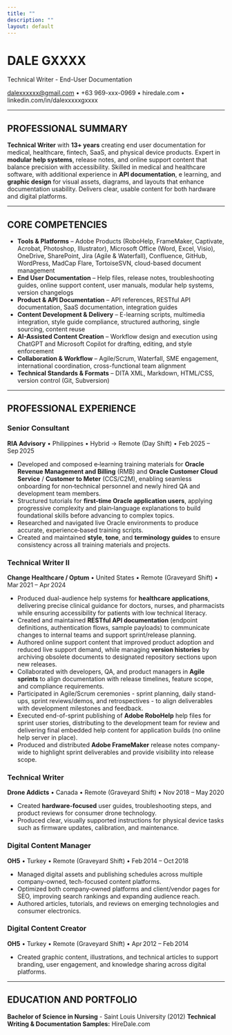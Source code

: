 ```yaml
---
title: ""
description: ""
layout: default
---
```

# **DALE GXXXX**  

Technical Writer - End-User Documentation

dalexxxxxx@gmail.com • +63 969-xxx-0969 • hiredale.com • linkedin.com/in/dalexxxxxgxxxx

---

## **PROFESSIONAL SUMMARY**
**Technical Writer** with **13+ years** creating end user documentation for medical, healthcare, fintech, SaaS, and physical device products. Expert in **modular help systems**, release notes, and online support content that balance precision with accessibility. Skilled in medical and healthcare software, with additional experience in **API documentation**, e learning, and **graphic design** for visual assets, diagrams, and layouts that enhance documentation usability. Delivers clear, usable content for both hardware and digital platforms.

---

## **CORE COMPETENCIES** 
- **Tools & Platforms** – Adobe Products (RoboHelp, FrameMaker, Captivate, Acrobat, Photoshop, Illustrator), Microsoft Office (Word, Excel, Visio), OneDrive, SharePoint, Jira (Agile & Waterfall), Confluence, GitHub, WordPress, MadCap Flare, TortoiseSVN, cloud-based document management
- **End User Documentation** – Help files, release notes, troubleshooting guides, online support content, user manuals, modular help systems, version changelogs
- **Product & API Documentation** – API references, RESTful API documentation, SaaS documentation, integration guides
- **Content Development & Delivery** – E-learning scripts, multimedia integration, style guide compliance, structured authoring, single sourcing, content reuse
- **AI-Assisted Content Creation** – Workflow design and execution using ChatGPT and Microsoft Copilot for drafting, editing, and style enforcement
- **Collaboration & Workflow** – Agile/Scrum, Waterfall, SME engagement, international coordination, cross-functional team alignment
- **Technical Standards & Formats** – DITA XML, Markdown, HTML/CSS, version control (Git, Subversion)

---

## **PROFESSIONAL EXPERIENCE** 

### **Senior Consultant**  
**RIA Advisory** • Philippines • Hybrid → Remote (Day Shift) • Feb 2025 – Sep 2025  
- Developed and composed e‑learning training materials for **Oracle Revenue Management and Billing** (RMB) and **Oracle Customer Cloud Service** / **Customer to Meter** (CCS/C2M), enabling seamless onboarding for non‑technical personnel and newly hired QA and development team members.
- Structured tutorials for **first‑time Oracle application users**, applying progressive complexity and plain‑language explanations to build foundational skills before advancing to complex topics.
- Researched and navigated live Oracle environments to produce accurate, experience‑based training scripts.
- Created and maintained **style**, **tone**, and **terminology guides** to ensure consistency across all training materials and projects.

### **Technical Writer II**  
**Change Healthcare / Optum** • United States • Remote (Graveyard Shift) • Mar 2021 – Apr 2024  
- Produced dual-audience help systems for **healthcare applications**, delivering precise clinical guidance for doctors, nurses, and pharmacists while ensuring accessibility for patients with low technical literacy.
- Created and maintained **RESTful API documentation** (endpoint definitions, authentication flows, sample payloads) to communicate changes to internal teams and support sprint/release planning.
- Authored online support content that improved product adoption and reduced live support demand, while managing **version histories** by archiving obsolete documents to designated repository sections upon new releases.
- Collaborated with developers, QA, and product managers in **Agile sprints** to align documentation with release timelines, feature scope, and compliance requirements.
- Participated in Agile/Scrum ceremonies - sprint planning, daily stand-ups, sprint reviews/demos, and retrospectives - to align deliverables with development milestones and feedback.
- Executed end-of-sprint publishing of **Adobe RoboHelp** help files for sprint user stories, distributing to the development team for review and delivering final embedded help content for application builds (no online help server in place).
- Produced and distributed **Adobe FrameMaker** release notes company-wide to highlight sprint deliverables and provide visibility into release scope.

### **Technical Writer**  
**Drone Addicts** • Canada • Remote (Graveyard Shift) • Nov 2018 – May 2020  
- Created **hardware‑focused** user guides, troubleshooting steps, and product reviews for consumer drone technology.
- Produced clear, visually supported instructions for physical device tasks such as firmware updates, calibration, and maintenance.

### **Digital Content Manager**  
**OH5** • Turkey • Remote (Graveyard Shift) • Feb 2014 – Oct 2018  
- Managed digital assets and publishing schedules across multiple company-owned, tech-focused content platforms.
- Optimized both company‑owned platforms and client/vendor pages for SEO, improving search rankings and expanding audience reach.
- Authored articles, tutorials, and reviews on emerging technologies and consumer electronics.


### **Digital Content Creator**  
**OH5** • Turkey • Remote (Graveyard Shift) • Apr 2012 – Feb 2014  
- Created graphic content, illustrations, and technical articles to support branding, user engagement, and knowledge sharing across digital platforms.

---

## **EDUCATION AND PORTFOLIO**
**Bachelor of Science in Nursing** - Saint Louis University (2012)
**Technical Writing & Documentation Samples:** HireDale.com
